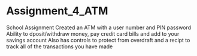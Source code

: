 # Assignment_4_ATM
School Assignment
Created an ATM with a user number and PIN password
Ability to dposit/withdraw money, pay credit card bills and add to your savings account
Also has controls to protect from overdraft and a recipt to track all of the transactions you have made
